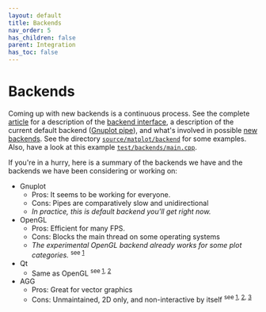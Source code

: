 ```yaml
---
layout: default
title: Backends
nav_order: 5
has_children: false
parent: Integration
has_toc: false
---
```

# Backends

Coming up with new backends is a continuous process. See the complete [article](../README.md) for a description of the [backend interface](../../source/matplot/backend/backend_interface.h), a description of the current default backend ([Gnuplot pipe](../../source/matplot/backend/gnuplot.h)), and what's involved in possible [new backends](../README.md#backends). See the directory [`source/matplot/backend`](../../source/matplot/backend) for some examples. Also, have a look at this example [`test/backends/main.cpp`](../../test/backends/ogl_main.cpp). 

If you're in a hurry, here is a summary of the backends we have and the backends we have been considering or working on:

* Gnuplot
    * Pros: It seems to be working for everyone.
    * Cons: Pipes are comparatively slow and unidirectional
    * *In practice, this is default backend you'll get right now.*
* OpenGL
    * Pros: Efficient for many FPS.
    * Cons: Blocks the main thread on some operating systems
    * *The experimental OpenGL backend already works for some plot categories.* <sup>see [1](../../test/backends/ogl_main.cpp) </sup>
* Qt
    * Same as OpenGL <sup>see [1](https://doc.qt.io/qt-5/qtgui-index.html#opengl-and-opengl-es-integration), [2](https://doc.qt.io/qt-5/qtopengl-index.html) </sup>
* AGG
    * Pros: Great for vector graphics
    * Cons: Unmaintained, 2D only, and non-interactive by itself <sup>see [1](https://github.com/ghaerr/agg-2.6#roadmap), [2](https://github.com/mapnik/mapnik/wiki/MapnikRenderers), [3](http://www.antigrain.com/) </sup>



